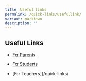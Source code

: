 ```yaml
---
title: Useful links
permalink: /quick-links/usefullink/
variant: markdown
description: ""
---
```

## Useful Links

* [For Parents](https://poiching.moe.edu.sg/quick-links/forms-and-link)

* [For Students](/quick-links/)

* [For Teachers](/quick-links/